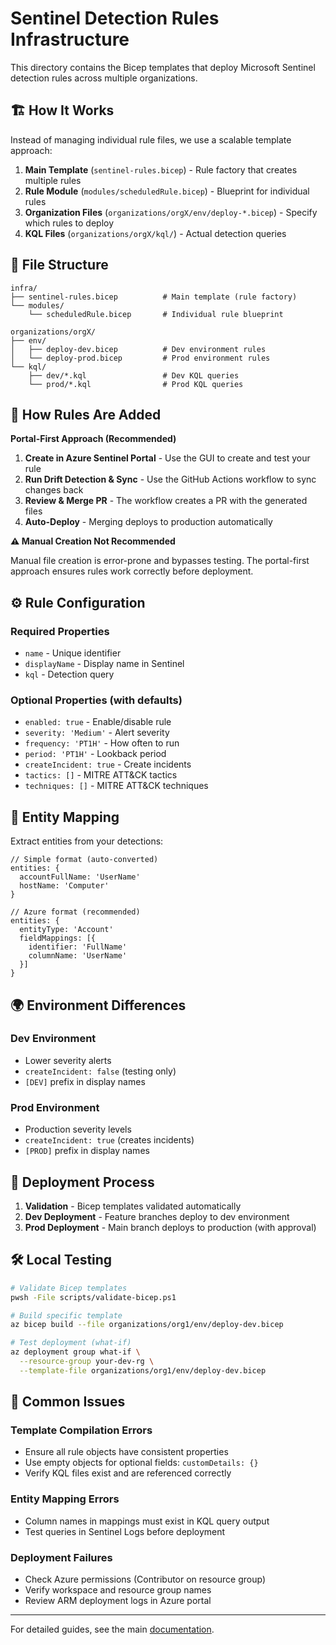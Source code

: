 # Sentinel Detection Rules Infrastructure

This directory contains the Bicep templates that deploy Microsoft Sentinel detection rules across multiple organizations.

## 🏗️ How It Works

Instead of managing individual rule files, we use a scalable template approach:

1. **Main Template** (`sentinel-rules.bicep`) - Rule factory that creates multiple rules
2. **Rule Module** (`modules/scheduledRule.bicep`) - Blueprint for individual rules
3. **Organization Files** (`organizations/orgX/env/deploy-*.bicep`) - Specify which rules to deploy
4. **KQL Files** (`organizations/orgX/kql/`) - Actual detection queries

## 📁 File Structure

```
infra/
├── sentinel-rules.bicep          # Main template (rule factory)
└── modules/
    └── scheduledRule.bicep       # Individual rule blueprint

organizations/orgX/
├── env/
│   ├── deploy-dev.bicep          # Dev environment rules
│   └── deploy-prod.bicep         # Prod environment rules
└── kql/
    ├── dev/*.kql                 # Dev KQL queries
    └── prod/*.kql                # Prod KQL queries
```

## 🚀 How Rules Are Added

**Portal-First Approach (Recommended)**

1. **Create in Azure Sentinel Portal** - Use the GUI to create and test your rule
2. **Run Drift Detection & Sync** - Use the GitHub Actions workflow to sync changes back
3. **Review & Merge PR** - The workflow creates a PR with the generated files
4. **Auto-Deploy** - Merging deploys to production automatically

**⚠️ Manual Creation Not Recommended**

Manual file creation is error-prone and bypasses testing. The portal-first approach ensures rules work correctly before deployment.

## ⚙️ Rule Configuration

### Required Properties
- `name` - Unique identifier
- `displayName` - Display name in Sentinel
- `kql` - Detection query

### Optional Properties (with defaults)
- `enabled: true` - Enable/disable rule
- `severity: 'Medium'` - Alert severity
- `frequency: 'PT1H'` - How often to run
- `period: 'PT1H'` - Lookback period
- `createIncident: true` - Create incidents
- `tactics: []` - MITRE ATT&CK tactics
- `techniques: []` - MITRE ATT&CK techniques

## 🔗 Entity Mapping

Extract entities from your detections:

```bicep
// Simple format (auto-converted)
entities: {
  accountFullName: 'UserName'
  hostName: 'Computer'
}

// Azure format (recommended)
entities: {
  entityType: 'Account'
  fieldMappings: [{
    identifier: 'FullName'
    columnName: 'UserName'
  }]
}
```

## 🌍 Environment Differences

### Dev Environment
- Lower severity alerts
- `createIncident: false` (testing only)
- `[DEV]` prefix in display names

### Prod Environment  
- Production severity levels
- `createIncident: true` (creates incidents)
- `[PROD]` prefix in display names

## 🔄 Deployment Process

1. **Validation** - Bicep templates validated automatically
2. **Dev Deployment** - Feature branches deploy to dev environment
3. **Prod Deployment** - Main branch deploys to production (with approval)

## 🛠️ Local Testing

```bash
# Validate Bicep templates
pwsh -File scripts/validate-bicep.ps1

# Build specific template
az bicep build --file organizations/org1/env/deploy-dev.bicep

# Test deployment (what-if)
az deployment group what-if \
  --resource-group your-dev-rg \
  --template-file organizations/org1/env/deploy-dev.bicep
```

## 🚨 Common Issues

### Template Compilation Errors
- Ensure all rule objects have consistent properties
- Use empty objects for optional fields: `customDetails: {}`
- Verify KQL files exist and are referenced correctly

### Entity Mapping Errors
- Column names in mappings must exist in KQL query output
- Test queries in Sentinel Logs before deployment

### Deployment Failures
- Check Azure permissions (Contributor on resource group)
- Verify workspace and resource group names
- Review ARM deployment logs in Azure portal

---

For detailed guides, see the main [documentation](../docs/).